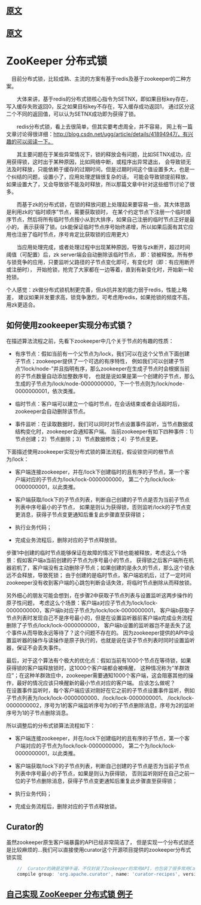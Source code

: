 ## [原文](https://www.cnblogs.com/yjmyzz/p/distributed-lock-using-zookeeper.html)

## [原文](http://www.dengshenyu.com/java/%E5%88%86%E5%B8%83%E5%BC%8F%E7%B3%BB%E7%BB%9F/2017/10/23/zookeeper-distributed-lock.html)

# ZooKeeper 分布式锁

　目前分布式锁，比较成熟、主流的方案有基于redis及基于zookeeper的二种方案。

　　大体来讲，基于redis的分布式锁核心指令为SETNX，即如果目标key存在，写入缓存失败返回0，反之如果目标key不存在，写入缓存成功返回1，
通过区分这二个不同的返回值，可以认为SETNX成功即为获得了锁。

　　redis分布式锁，看上去很简单，但其实要考虑周全，并不容易，
网上有一篇文章讨论得很详细：http://blog.csdn.net/ugg/article/details/41894947/，有兴趣的可以阅读一下。

　　其主要问题在于某些异常情况下，锁的释放会有问题，比如SETNX成功，应用获得锁，这时出于某种原因，比如网络中断，或程序出异常退出，
会导致锁无法及时释放，只能依赖于缓存的过期时间，但是过期时间这个值设置多大，也是一个纠结的问题，设置小了，应用处理逻辑很复杂的话，
可能会导致锁提前释放，如果设置大了，又会导致锁不能及时释放，所以那篇文章中针对这些细节讨论了很多。

　　而基于zk的分布式锁，在锁的释放问题上处理起来要容易一些，其大体思路是利用zk的“临时顺序”节点，需要获取锁时，
在某个约定节点下注册一个临时顺序节点，然后将所有临时节点按小从到大排序，如果自己注册的临时节点正好是最小的，
表示获得了锁。(zk能保证临时节点序号始终递增，所以如果后面有其它应用也注册了临时节点，序号肯定比获取锁的应用更大）

　　当应用处理完成，或者处理过程中出现某种原因，导致与zk断开，超过时间阈值（可配置）后，zk server端会自动删除该临时节点，
即：锁被释放。所有参与锁竞争的应用，只要监听父路径的子节点变化即可，有变化时（即：有应用断开或注册时），
开始抢锁，抢完了大家都在一边等着，直到有新变化时，开始新一轮抢锁。


个人感觉：zk做分布式锁机制更完善，但zk抗并发的能力弱于redis，性能上略差，
建议如果并发要求高，锁竞争激烈，可考虑用redis，如果抢锁的频度不高，用zk更适合。


## 如何使用zookeeper实现分布式锁？
在描述算法流程之前，先看下zookeeper中几个关于节点的有趣的性质：

- 有序节点：假如当前有一个父节点为/lock，我们可以在这个父节点下面创建子节点；zookeeper提供了一个可选的有序特性，
例如我们可以创建子节点“/lock/node-”并且指明有序，那么zookeeper在生成子节点时会根据当前的子节点数量自动添加整数序号，
也就是说如果是第一个创建的子节点，那么生成的子节点为/lock/node-0000000000，下一个节点则为/lock/node-0000000001，依次类推。

- 临时节点：客户端可以建立一个临时节点，在会话结束或者会话超时后，zookeeper会自动删除该节点。

- 事件监听：在读取数据时，我们可以同时对节点设置事件监听，当节点数据或结构变化时，zookeeper会通知客户端。
当前zookeeper有如下四种事件：1）节点创建；2）节点删除；3）节点数据修改；4）子节点变更。

下面描述使用zookeeper实现分布式锁的算法流程，假设锁空间的根节点为/lock：

- 客户端连接zookeeper，并在/lock下创建临时的且有序的子节点，第一个客户端对应的子节点为/lock/lock-0000000000，
第二个为/lock/lock-0000000001，以此类推。

- 客户端获取/lock下的子节点列表，判断自己创建的子节点是否为当前子节点列表中序号最小的子节点，
如果是则认为获得锁，否则监听/lock的子节点变更消息，获得子节点变更通知后重复此步骤直至获得锁；

- 执行业务代码；

- 完成业务流程后，删除对应的子节点释放锁。

步骤1中创建的临时节点能够保证在故障的情况下锁也能被释放，考虑这么个场景：假如客户端a当前创建的子节点为序号最小的节点，
获得锁之后客户端所在机器宕机了，客户端没有主动删除子节点；如果创建的是永久的节点，那么这个锁永远不会释放，导致死锁；
由于创建的是临时节点，客户端宕机后，过了一定时间zookeeper没有收到客户端的心跳包判断会话失效，将临时节点删除从而释放锁。

另外细心的朋友可能会想到，在步骤2中获取子节点列表与设置监听这两步操作的原子性问题，
考虑这么个场景：客户端a对应子节点为/lock/lock-0000000000，客户端b对应子节点为/lock/lock-0000000001，
客户端b获取子节点列表时发现自己不是序号最小的，但是在设置监听器前客户端a完成业务流程删除了子节点/lock/lock-0000000000，
客户端b设置的监听器岂不是丢失了这个事件从而导致永远等待了？这个问题不存在的。
因为zookeeper提供的API中设置监听器的操作与读操作是原子执行的，也就是说在读子节点列表时同时设置监听器，保证不会丢失事件。

最后，对于这个算法有个极大的优化点：假如当前有1000个节点在等待锁，如果获得锁的客户端释放锁时，这1000个客户端都会被唤醒，
这种情况称为“羊群效应”；在这种羊群效应中，zookeeper需要通知1000个客户端，这会阻塞其他的操作，最好的情况应该只唤醒新的最小节点对应的客户端。
应该怎么做呢？   
在设置事件监听时，每个客户端应该对刚好在它之前的子节点设置事件监听，例如子节点列表为/lock/lock-0000000000、/lock/lock-0000000001、
/lock/lock-0000000002，序号为1的客户端监听序号为0的子节点删除消息，序号为2的监听序号为1的子节点删除消息。

所以调整后的分布式锁算法流程如下：


- 客户端连接zookeeper，并在/lock下创建临时的且有序的子节点，第一个客户端对应的子节点为/lock/lock-0000000000，
第二个为/lock/lock-0000000001，以此类推。

- 客户端获取/lock下的子节点列表，判断自己创建的子节点是否为当前子节点列表中序号最小的子节点，如果是则认为获得锁，
否则监听刚好在自己之前一位的子节点删除消息，获得子节点变更通知后重复此步骤直至获得锁；

- 执行业务代码；

- 完成业务流程后，删除对应的子节点释放锁。

## Curator的
虽然zookeeper原生客户端暴露的API已经非常简洁了，
但是实现一个分布式锁还是比较麻烦的…我们可以直接使用curator这个开源项目提供的zookeeper分布式锁实现

```groovy
    //  Curator的确是足够牛逼，不仅封装了Zookeeper的常用API，也包装了很多常用Case的实现
    compile group: 'org.apache.curator', name: 'curator-recipes', version: '4.2.0'
```

## [自己实现 ZooKeeper 分布式锁 例子](/middleware-example/zookeeper-example/src/main/java/space/pankui/exmaple/lock/ZookDistributedLockExample.java)

